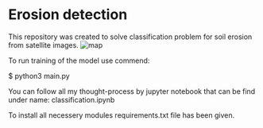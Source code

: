# Erosion detection

This repository was created to solve classification problem for soil erosion from satellite images.
![map](https://user-images.githubusercontent.com/68538575/189237536-6fe601f8-1e85-46a2-a64a-20af8cce74e3.jpg)

To run training of the model use commend: 

$ python3 main.py

You can follow all my thought-process by jupyter notebook that can be find under name: classification.ipynb

To install all necessery modules requirements.txt file has been given.
